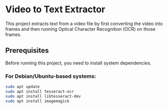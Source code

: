 # Video to Text Extractor

This project extracts text from a video file by first converting the video into frames and then running Optical Character Recognition (OCR) on those frames.

## Prerequisites

Before running this project, you need to install system dependencies.

### For Debian/Ubuntu-based systems:
```bash
sudo apt update
sudo apt install tesseract-ocr
sudo apt install libtesseract-dev
sudo apt install imagemagick